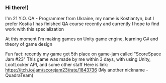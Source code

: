 ### Hi there!)
I'm 21 Y.O. QA - Programmer from Ukraine, my name is Kostiantyn, but I prefer Kostia
I has finished QA course recently and currently I hope to find work with this specialization

At this moment I'm making games on Unity game engine, learning C# and theory of game design 

Fun fact: recently my game get 5th place on game-jam called "ScoreSpace Jam #23"
This game was made by me within 3 days, with using Unity, LootLocker API, and some other staff
Here is link: 
https://itch.io/jam/scorejam23/rate/1843736
(My another nickname - QuadraTeam)


<!--
**KostiaNet/KostiaNet** is a ✨ _special_ ✨ repository because its `README.md` (this file) appears on your GitHub profile.

Here are some ideas to get you started:

- 🔭 I’m currently working on ...
- 🌱 I’m currently learning ...
- 👯 I’m looking to collaborate on ...
- 🤔 I’m looking for help with ...
- 💬 Ask me about ...
- 📫 How to reach me: ...
- 😄 Pronouns: ...
- ⚡ Fun fact: ...
-->
